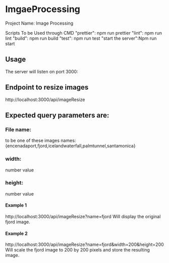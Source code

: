 # ImgaeProcessing
Project Name: Image Processing

Scripts To be Used through CMD
 "prettier": npm run prettier
    "lint": npm run lint
    "build": npm run build
    "test": npm run test
    "start the server":Npm run start
## Usage
The server will listen on port 3000:

## Endpoint to resize images
http://localhost:3000/api/imageResize

## Expected query parameters are:

### File name:
to be one of these images names:
{encenadaport,fjord,icelandwaterfall,palmtunnel,santamonica}
### width:
number value
### height:
number value

#### Example 1
http://localhost:3000/api/imageResize?name=fjord Will display the original fjord image.

#### Example 2
http://localhost:3000/api/imageResize?name=fjord&width=200&height=200 Will scale the fjord image to 200 by 200 pixels and store the resulting image.

